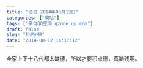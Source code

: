 ```yaml
---
title: "说说 2014年08月12日"
categories: ["嘀咕"]
tags: ["来自QQ空间 qzone.qq.com"]
draft: false
slug: "EbPyMR"
date: "2014-08-12 14:17:12"
---
```


全家上下十八代都太缺德，所以才要积点德，真脑残啊。
